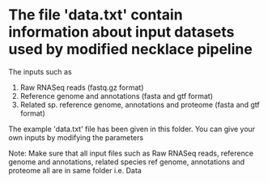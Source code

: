 # The file 'data.txt' contain information about input datasets used by modified necklace pipeline
The inputs such as
1. Raw RNASeq reads (fastq.gz format)
2. Reference genome and annotations (fasta and gtf format)
3. Related sp. reference genome, annotations and proteome (fasta and gtf format)

The example 'data.txt' file has been given in this folder. You can give your own inputs by modifying the parameters


Note:
Make sure that all input files such as Raw RNASeq reads, reference genome and annotations, related species ref genome, annotations and proteome all are in same folder i.e. Data 

